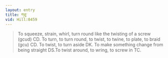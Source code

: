 ```yaml
---
layout: entry
title: གཅུ་
vid: Hill:0459
---
```

> To squeeze, strain, whirl, turn round like the twisting of a screw (gcud) CD\. To turn, to turn round, to twist, to twine, to plate, to braid (gcu) CD\. To twist, to turn aside DK\. To make something change from being straight DS\.To twist around, to wring, to screw in TC\.


